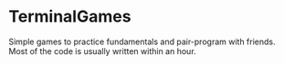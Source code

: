 # TerminalGames
Simple games to practice fundamentals and pair-program with friends. Most of the code is usually written within an hour.
